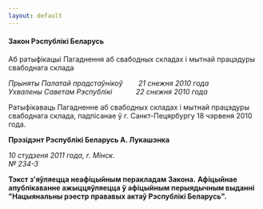 ```yaml
---
layout: default
---
```


#### Закон Рэспублікі Беларусь  
Аб ратыфікацыі Пагаднення аб свабодных складах і мытнай працэдуры свабоднага склада

<div class="000podzag2arіal">

*Прыняты Палатай прадстаўнікоў        21 снежня 2010 года  
Ухвалены Саветам Рэспублікі            22 снежня 2010 года*

</div>

Ратыфікаваць Пагадненне аб свабодных складах і мытнай працэдуры
свабоднага склада, падпісанае ў г. Санкт-Пецярбургу 18 чэрвеня
2010 года.

**Прэзідэнт Рэспублікі Беларусь А. Лукашэнка**

<div class="null">

*10 студзеня 2011 года, г. Мінск.  
№ 234-З*

</div>

**Тэкст з'яўляецца неафіцыйным перакладам Закона.** **Афіцыйнае
апублікаванне ажыццяўляецца ў афіцыйным перыядычным выданні
"Нацыянальны рэестр прававых актаў Рэспублікі Беларусь".**
